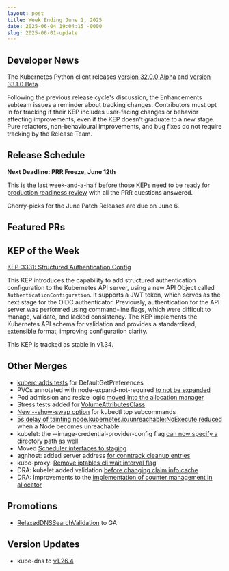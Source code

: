 ```yaml
---
layout: post
title: Week Ending June 1, 2025
date: 2025-06-04 19:04:15 -0000
slug: 2025-06-01-update
---
```


## Developer News
The Kubernetes Python client releases [version 32.0.0 Alpha](https://github.com/kubernetes-client/python/releases/tag/v33.1.0a1) and [version 33.1.0 Beta](https://github.com/kubernetes-client/python/releases/tag/v33.1.0b1). 

Following the previous release cycle's discussion, the Enhancements subteam issues a reminder about tracking changes. Contributors must opt in for tracking if their KEP includes user-facing changes or behavior affecting improvements, even if the KEP doesn't graduate to a new stage. Pure refactors, non-behavioural improvements, and bug fixes do not require tracking by the Release Team.

## Release Schedule

**Next Deadline: PRR Freeze, June 12th**

This is the last week-and-a-half before those KEPs need to be ready for [production readiness review](https://github.com/kubernetes/sig-release/blob/master/releases/release_phases.md#prr-freeze) with all the PRR questions answered.

Cherry-picks for the June Patch Releases are due on June 6.

## Featured PRs


## KEP of the Week

[KEP-3331: Structured Authentication Config](https://github.com/kubernetes/enhancements/tree/master/keps/sig-auth/3331-structured-authentication-configuration)

This KEP introduces the capability to add structured authentication configuration to the Kubernetes API server, using a new API Object called `AuthenticationConfiguration`. It supports a JWT token, which serves as the next stage for the OIDC authenticator. Previously, authentication for the API server was performed using command-line flags, which were difficult to manage, validate, and lacked consistency. The KEP implements the Kubernetes API schema for validation and provides a standardized, extensible format, improving configuration clarity.

This KEP is tracked as stable in v1.34.

## Other Merges

* [kuberc adds tests](https://github.com/kubernetes/kubernetes/pull/132055) for DefaultGetPreferences
* PVCs annotated with node-expand-not-required [to not be expanded](https://github.com/kubernetes/kubernetes/pull/131907)
* Pod admission and resize logic [moved into the allocation manager](https://github.com/kubernetes/kubernetes/pull/131801)
* Stress tests added for [VolumeAttributesClass](https://github.com/kubernetes/kubernetes/pull/129918)
* [New --show-swap option](https://github.com/kubernetes/kubernetes/pull/129458) for kubectl top subcommands
* [5s delay of tainting node.kubernetes.io/unreachable:NoExecute reduced](https://github.com/kubernetes/kubernetes/pull/120816) when a Node becomes unreachable
* kubelet: the --image-credential-provider-config flag [can now specify a directory path as well](https://github.com/kubernetes/kubernetes/pull/131658)
* Moved [Scheduler interfaces to staging](https://github.com/kubernetes/kubernetes/pull/131887)
* agnhost: added server address [for conntrack cleanup entries](https://github.com/kubernetes/kubernetes/pull/131924)
* kube-proxy:  [Remove iptables cli wait interval flag](https://github.com/kubernetes/kubernetes/pull/131961)
* DRA: kubelet added validation [before changing claim info cache](https://github.com/kubernetes/kubernetes/pull/131968)
* DRA: Improvements to the [implementation of counter management in allocator](https://github.com/kubernetes/kubernetes/pull/131659)

## Promotions

* [RelaxedDNSSearchValidation](https://github.com/kubernetes/kubernetes/pull/132036) to GA

## Version Updates

* kube-dns to [v1.26.4](https://github.com/kubernetes/kubernetes/pull/132012)
 
